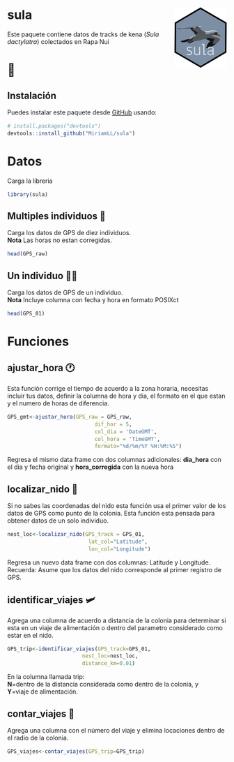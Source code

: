 
<!-- README.md is generated from README.Rmd. Please edit that file -->

# sula <img src="man/figures/logo.png" align="right" width = "120px"/>

Este paquete contiene datos de tracks de kena (*Sula dactylatra*)
colectados en Rapa Nui  
<h1>
🗿
</h1>

## Instalación

Puedes instalar este paquete desde [GitHub](https://github.com/) usando:

``` r
# install.packages("devtools")
devtools::install_github("MiriamLL/sula")
```

# Datos

Carga la libreria

``` r
library(sula)
```

## Multiples individuos 👯‍

Carga los datos de GPS de diez individuos.  
**Nota** Las horas no estan corregidas.

``` r
head(GPS_raw)
```

## Un individuo 💃🏽

Carga los datos de GPS de un individuo.  
**Nota** Incluye columna con fecha y hora en formato POSIXct

``` r
head(GPS_01)
```

# Funciones

## ajustar\_hora 🕐

Esta función corrige el tiempo de acuerdo a la zona horaria, necesitas
incluir tus datos, definir la columna de hora y dia, el formato en el
que estan y el numero de horas de diferencia.

``` r
GPS_gmt<-ajustar_hora(GPS_raw = GPS_raw,
                            dif_hor = 5,
                            col_dia = 'DateGMT',
                            col_hora = 'TimeGMT',
                            formato="%d/%m/%Y %H:%M:%S")
```

Regresa el mismo data frame con dos columnas adicionales: **dia\_hora**
con el dia y fecha original y **hora\_corregida** con la nueva hora

## localizar\_nido 🐣

Si no sabes las coordenadas del nido esta función usa el primer valor de
los datos de GPS como punto de la colonia. Esta función esta pensada
para obtener datos de un solo individuo.

``` r
nest_loc<-localizar_nido(GPS_track = GPS_01,
                          lat_col="Latitude",
                          lon_col="Longitude")
```

Regresa un nuevo data frame con dos columnas: Latitude y Longitude.
Recuerda: Asume que los datos del nido corresponde al primer registro de
GPS.

## identificar\_viajes 🛩️

Agrega una columna de acuerdo a distancia de la colonia para determinar
si esta en un viaje de alimentación o dentro del parametro considerado
como estar en el nido.

``` r
GPS_trip<-identificar_viajes(GPS_track=GPS_01,
                        nest_loc=nest_loc,
                        distance_km=0.01)
```

En la columna llamada trip:  
**N**=dentro de la distancia considerada como dentro de la colonia, y  
**Y**=viaje de alimentación.

## contar\_viajes 🧮

Agrega una columna con el número del viaje y elimina locaciones dentro
de el radio de la colonia.

``` r
GPS_viajes<-contar_viajes(GPS_trip=GPS_trip)
```
